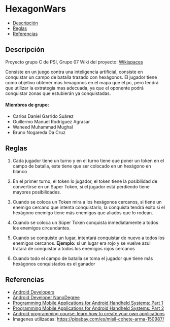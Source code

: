 # HexagonWars

- [Descripción](#descripción)
- [Reglas](#reglas)
- [Referencias](#referencias)


## Descripción
Proyecto grupo C de PSI, Grupo 07
Wiki del proyecto: [Wikispaces](http://uvigotelecopsicg07.wikispaces.com/)

Consiste en un juego contra una inteligencia artificial, consiste en conquistar un campo de batalla trazado con hexágonos. El jugador tiene como objetivo obtener mas hexagonos en el mapa que el pc, pero tendrá que utilizar la extrategia mas adecuada, ya que el oponente podrá conquistar zonas que estubierán ya conquistadas.

#### Miembros de grupo:
- Carlos Daniel Garrido Suárez
- Guillermo Manuel Rodríguez Agrasar
- Waheed Muhammad Mughal
- Bruno Nogareda Da Cruz


## Reglas
1. Cada jugador tiene un turno y en el turno tiene que poner un token en el campo de batalla, este tiene que ser colocado en un hexágono en blanco

2. En el primer turno, el token lo jugador, el token tiene la posibilidad de convertirse en un Super Token, si el jugador está perdiendo tiene mayores posibilidades.

3. Cuando se coloca un Token mira a los hexágonos cercanos, si tiene un enemigo cercano que intenta conquistarlo, la conquista tendrá éxito si el hexágono enemigo tiene más enemigos que aliados que lo rodean.

4. Cuando se coloca un Súper Token conquista inmediatamente a todos los enemigos circundantes.

5. Cuando se conquiste un lugar, intentará conquistar de nuevo a todos los enemigos cercanos.
**Ejemplo:** si un lugar era rojo y se vuelve azul tratará de conquistar a todos los enemigos rojos cercanos

6. Cuando todo el campo de batalla se toma el jugador que tiene más hexágonos conquistados es el ganador


## Referencias
- [Android Developers](http://developer.android.com/index.html)
- [Android Developer NanoDegree](https://www.udacity.com/course/android-developer-nanodegree--nd801)
- [Programming Mobile Applications for Android Handheld Systems: Part 1](https://www.coursera.org/learn/android-programming)
- [Programming Mobile Applications for Android Handheld Systems: Part 2](https://www.coursera.org/learn/android-programming-2)
- [Android programming course: learn how to create your own applications](http://www.sgoliver.net/blog/curso-de-programacion-android/)
- Imagenes utilizadas: https://pixabay.com/es/misil-cohete-arma-150987/